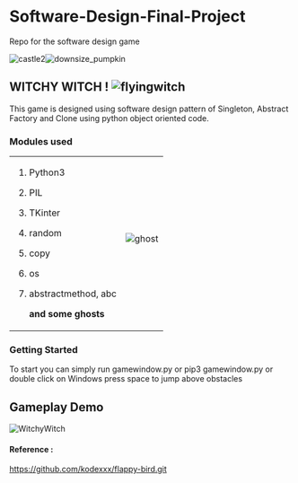 # Software-Design-Final-Project
Repo for the software design game 

![castle2](https://user-images.githubusercontent.com/64002247/204157271-5495acdf-c640-4d48-8775-7021c3cd26b5.png)![downsize_pumpkin](https://user-images.githubusercontent.com/64002247/204156780-43e5bd58-2c12-476d-8c18-6c8562461912.png)


                                                                     

## WITCHY WITCH !  ![flyingwitch](https://user-images.githubusercontent.com/64002247/204156773-ed68f9be-5005-4474-b6f1-749620cde878.png)

This game is designed using software design pattern of Singleton, Abstract Factory and Clone using python object oriented code. 

### Modules used 
<table>
  <tr>
    <td>

1. Python3

2. PIL 
3. TKinter
4. random
5. copy
6. os
7. abstractmethod, abc

      **and some ghosts** </td><td>![ghost](https://user-images.githubusercontent.com/64002247/204157258-cbdc9081-eb1c-4cb1-979b-7ec0e5fc333c.png)
    </td></tr>
  </table>

### Getting Started

To start you can simply run gamewindow.py or pip3 gamewindow.py or double click on Windows
press space to jump above obstacles

## Gameplay Demo
![WitchyWitch](https://user-images.githubusercontent.com/64002247/204156728-2c521ced-b591-40b2-9d6b-2c0d9b42c4ca.gif)


#### Reference :
https://github.com/kodexxx/flappy-bird.git


